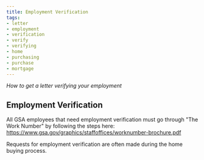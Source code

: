 ```yaml
---
title: Employment Verification
tags:
- letter
- employment
- verification
- verify
- verifying
- home
- purchasing
- purchase
- mortgage
---
```


_How to get a letter verifying your employment_

## Employment Verification

All GSA employees that need employment verification must go through "The Work Number" by following the steps here: https://www.gsa.gov/graphics/staffoffices/worknumber-brochure.pdf

Requests for employment verification are often made during the home buying process.
